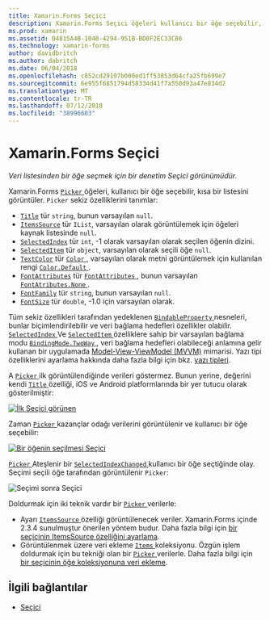```yaml
---
title: Xamarin.Forms Seçici
description: Xamarin.Forms Seçici öğeleri kullanıcı bir öğe seçebilir, kısa listesini görüntüler. Bu makalede, veri listesinden bir öğe seçmek için Seçici sınıfı kullanmayı açıklar.
ms.prod: xamarin
ms.assetid: D4815A4B-104B-4294-951B-BD8F2EC33C86
ms.technology: xamarin-forms
author: davidbritch
ms.author: dabritch
ms.date: 06/04/2018
ms.openlocfilehash: c852cd29197b000ed1ff53853d64cfa25fb699e7
ms.sourcegitcommit: 6e955f6851794d58334d41f7a550d93a47e834d2
ms.translationtype: MT
ms.contentlocale: tr-TR
ms.lasthandoff: 07/12/2018
ms.locfileid: "38996603"
---
```

# <a name="xamarinforms-picker"></a>Xamarin.Forms Seçici

_Veri listesinden bir öğe seçmek için bir denetim Seçici görünümüdür._

Xamarin.Forms [ `Picker` ](xref:Xamarin.Forms.Picker) öğeleri, kullanıcı bir öğe seçebilir, kısa bir listesini görüntüler. `Picker` sekiz özelliklerini tanımlar:

- [`Title`](xref:Xamarin.Forms.Picker.Title) tür `string`, bunun varsayılan `null`.
- [`ItemsSource`](xref:Xamarin.Forms.Picker.ItemsSource) tür `IList`, varsayılan olarak görüntülemek için öğeleri kaynak listesinde `null`.
- [`SelectedIndex`](xref:Xamarin.Forms.Picker.SelectedIndex) tür `int`, -1 olarak varsayılan olarak seçilen öğenin dizini.
- [`SelectedItem`](xref:Xamarin.Forms.Picker.SelectedItem) tür `object`, varsayılan olarak seçili öğe `null`.
- [`TextColor`](xref:Xamarin.Forms.Picker.TextColor) tür [ `Color` ](xref:Xamarin.Forms.Color), varsayılan olarak metni görüntülemek için kullanılan rengi [ `Color.Default` ](xref:Xamarin.Forms.Color.Default).
- [`FontAttributes`](xref:Xamarin.Forms.Picker.FontAttributes) tür [ `FontAttributes` ](xref:Xamarin.Forms.FontAttributes), bunun varsayılan [ `FontAtributes.None` ](xref:Xamarin.Forms.FontAttributes.None).
- [`FontFamily`](xref:Xamarin.Forms.Picker.FontFamily) tür `string`, bunun varsayılan `null`.
- [`FontSize`](xref:Xamarin.Forms.Picker.FontSize) tür `double`, -1.0 için varsayılan olarak.

Tüm sekiz özellikleri tarafından yedeklenen [ `BindableProperty` ](xref:Xamarin.Forms.BindableProperty) nesneleri, bunlar biçimlendirilebilir ve veri bağlama hedefleri özellikler olabilir. [ `SelectedIndex` ](xref:Xamarin.Forms.Picker.SelectedIndex) Ve [ `SelectedItem` ](xref:Xamarin.Forms.Picker.SelectedItem) özelliklere sahip bir varsayılan bağlama modu [ `BindingMode.TwoWay` ](xref:Xamarin.Forms.BindingMode.TwoWay), veri bağlama hedefleri olabileceği anlamına gelir kullanan bir uygulamada [Model-View-ViewModel (MVVM)](~/xamarin-forms/enterprise-application-patterns/mvvm.md) mimarisi. Yazı tipi özelliklerini ayarlama hakkında daha fazla bilgi için bkz. [yazı tipleri](~/xamarin-forms/user-interface/text/fonts.md).

A [ `Picker` ](xref:Xamarin.Forms.Picker) ilk görüntülendiğinde verileri göstermez. Bunun yerine, değerini kendi [ `Title` ](xref:Xamarin.Forms.Picker.Title) özelliği, iOS ve Android platformlarında bir yer tutucu olarak gösterilmiştir:

[![](images/picker-initial.png "İlk Seçici görünen")](images/picker-initial-large.png#lightbox "ilk Seçici görüntüleme")

Zaman [ `Picker` ](xref:Xamarin.Forms.Picker) kazançlar odağı verilerini görüntülenir ve kullanıcı bir öğe seçebilir:

[![](images/picker-selection.png "Bir öğenin seçilmesi Seçici")](images/picker-selection-large.png#lightbox "seçici bir öğe seçme")

[ `Picker` ](xref:Xamarin.Forms.Picker) Ateşlenir bir [ `SelectedIndexChanged` ](xref:Xamarin.Forms.Picker.SelectedIndexChanged) kullanıcı bir öğe seçtiğinde olay. Seçimi seçili öğe tarafından görüntülenir `Picker`:

![](images/picker-after-selection.png "Seçimi sonra Seçici")

Doldurmak için iki teknik vardır bir [ `Picker` ](xref:Xamarin.Forms.Picker) verilerle:

- Ayarı [ `ItemsSource` ](xref:Xamarin.Forms.Picker.ItemsSource) özelliği görüntülenecek veriler. Xamarin.Forms içinde 2.3.4 sunulmuştur önerilen yöntem budur. Daha fazla bilgi için [bir seçicinin ItemsSource özelliğini ayarlama](populating-itemssource.md).
- Görüntülenmek üzere veri ekleme [ `Items` ](xref:Xamarin.Forms.Picker.Items) koleksiyonu. Özgün işlem doldurmak için bu tekniği olan bir [ `Picker` ](xref:Xamarin.Forms.Picker) verilerle. Daha fazla bilgi için [bir seçicinin öğe koleksiyonuna veri ekleme](populating-items.md).

## <a name="related-links"></a>İlgili bağlantılar

- [Seçici](xref:Xamarin.Forms.Picker)
